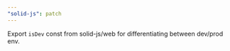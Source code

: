 ```yaml
---
"solid-js": patch
---
```


Export `isDev` const from solid-js/web for differentiating between dev/prod env.
